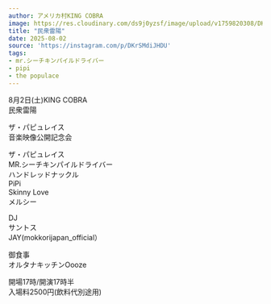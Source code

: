 ```yaml
---
author: アメリカ村KING COBRA
image: https://res.cloudinary.com/ds9j0yzsf/image/upload/v1759820308/DKrSMdiJHDU.jpg
title: "民衆雷陽"
date: 2025-08-02
source: 'https://instagram.com/p/DKrSMdiJHDU'
tags:
- mr.シーチキンパイルドライバー
- pipi
- the populace
---
```

8月2日(土)KING COBRA<br>
民衆雷陽

ザ・パピュレイス<br>
音楽映像公開記念会

ザ・パピュレイス<br>
MR.シーチキンパイルドライバー<br>
ハンドレッドナックル<br>
PiPi<br>
Skinny Love<br>
メルシー

DJ<br>
サントス<br>
JAY(mokkorijapan_official）

御食事<br>
オルタナキッチンOooze

開場17時/開演17時半<br>
入場料2500円(飲料代別途用)
